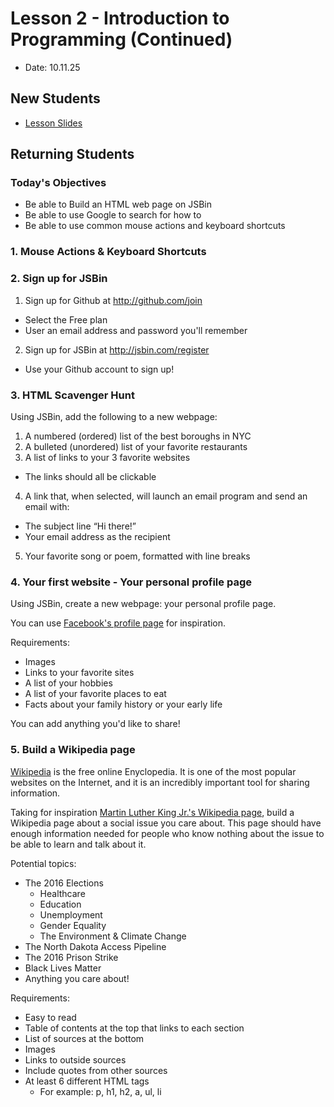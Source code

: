 # Lesson 2 - Introduction to Programming (Continued)

* Date: 10.11.25

## New Students

* [Lesson Slides](https://docs.google.com/presentation/d/1_mp9eitfE00Vg12BRqkh6EdT8mhL3ArXCtdYy6G-V5U/edit?usp=sharing)

## Returning Students

### Today's Objectives

* Be able to Build an HTML web page on JSBin
* Be able to use Google to search for how to
* Be able to use common mouse actions and keyboard shortcuts

### 1. Mouse Actions & Keyboard Shortcuts

### 2. Sign up for JSBin

1. Sign up for Github at http://github.com/join
  * Select the Free plan
  * User an email address and password you'll remember
2. Sign up for JSBin at http://jsbin.com/register
  * Use your Github account to sign up!

### 3. HTML Scavenger Hunt

Using JSBin, add the following to a new webpage:

1. A numbered (ordered) list of the best boroughs in NYC
2. A bulleted (unordered) list of your favorite restaurants
3.  A list of links to your 3 favorite websites
  * The links should all be clickable
4. A link that, when selected, will launch an email program and send an email with:
  * The subject line “Hi there!”
  * Your email address as the recipient
5. Your favorite song or poem, formatted with line breaks

### 4. Your first website - Your personal profile page

Using JSBin, create a new webpage: your personal profile page.

You can use [Facebook's profile page](https://www.facebook.com/zuck) for inspiration.

Requirements:
* Images
* Links to your favorite sites
* A list of your hobbies
* A list of your favorite places to eat
* Facts about your family history or your early life

You can add anything you'd like to share!

### 5. Build a Wikipedia page

[Wikipedia](http://wikipedia.org) is the free online Enyclopedia. It is one of the most popular
websites on the Internet, and it is an incredibly important tool
for sharing information.

Taking for inspiration [Martin Luther King Jr.'s Wikipedia page](https://en.wikipedia.org/wiki/Martin_Luther_King_Jr.),
build a Wikipedia page about a social issue you care about.
This page should have enough information needed for
people who know nothing about the issue to be able to learn and talk about it.

Potential topics:
* The 2016 Elections
  * Healthcare
  * Education
  * Unemployment
  * Gender Equality
  * The Environment & Climate Change
* The North Dakota Access Pipeline
* The 2016 Prison Strike
* Black Lives Matter
* Anything you care about!

Requirements:
* Easy to read
* Table of contents at the top that links to each section
* List of sources at the bottom
* Images
* Links to outside sources
* Include quotes from other sources
* At least 6 different HTML tags
  * For example: p, h1, h2, a, ul, li


